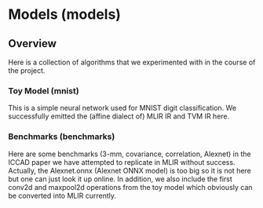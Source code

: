 # Models (models)

## Overview
Here is a collection of algorithms that we experimented with in the course of the project.

### Toy Model (mnist)
This is a simple neural network used for MNIST digit classification. We successfully emitted the (affine dialect of) MLIR IR and TVM IR here. 

### Benchmarks (benchmarks)
Here are some benchmarks (3-mm, covariance, correlation, Alexnet) in the ICCAD paper we have attempted to replicate in MLIR without success. Actually, the Alexnet.onnx (Alexnet ONNX model) is too big so it is not here but one can just look it up online. In addition, we also include the first conv2d and maxpool2d operations from the toy model which obviously can be converted into MLIR currently.


